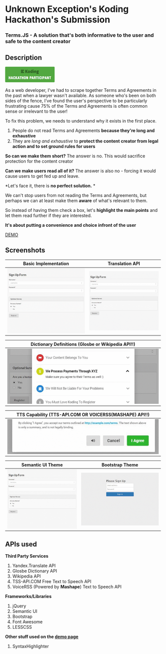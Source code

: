 # Unknown Exception's Koding Hackathon's Submission

### Terms.JS - A solution that's both informative to the user and safe to the content creator
## Description

[![Koding Hackathon](images/badge.png?raw=true "Koding Hackathon")](https://koding.com/Hackathon)

As a web developer, I've had to scrape together Terms and Agreements in the past when a lawyer wasn't available. As someone who's been on both sides of the fence, I've found the user's perspective to be particularly frustrating cause 75% of the Terms and Agreements is often common sense or irrelevant to the user!

To fix this problem, we needs to understand why it exists in the first place.

1. People do not read Terms and Agreements **because they're long and exhaustive**
2. They are *long and exhaustive* to **protect the content creator from legal action and to set ground rules for users**

**So can we make them short?**
The answer is no. This would sacrifice protection for the content creator

**Can we make users read all of it?**
The answer is also no - forcing it would cause users to get fed up and leave.

*Let's face it, there is **no perfect solution.** *

We can't stop users from not reading the Terms and Agreements, but perhaps we can at least make them **aware** of what's relevant to them.

So instead of having them check a box, let's **highlight the main points** and let them read further if they are interested. 

**It's about putting a convenience and choice infront of the user**

[DEMO](http://ukkkb6776eaa.kp1234.koding.io)

## Screenshots

Basic Implementation       |Translation API
:-------------------------:|:-------------------------:
![](images/basicexample.gif)  |  ![](images/translation.gif)

Dictionary Definitions (Glosbe or Wikipedia API!!)    | 
:-------------------------:|
![](images/dictionary.gif)| 

TTS Capability (TTS-API.COM OR VOICERSS(MASHAPE) API!!)| 
:-------------------------:|
![](images/tts.gif)| 


Semantic UI Theme       |Bootstrap Theme
:-------------------------:|:-------------------------:
![](images/semantic.gif)  |  ![](images/bootstrap.gif)

## APIs used

**Third Party Services**

1. Yandex.Translate API
2. Glosbe Dictionary API
3. Wikipedia API 
4. TSS-API.COM Free Text to Speech API
5. VoiceRSS (Powered by **Mashape**) Text to Speech API

**Frameworks/Libraries**

1. jQuery
2. Semantic UI
3. Bootstrap
4. Font Awesome
5. LESSCSS

**Other stuff used on the [demo page](http://ukkkb6776eaa.kp1234.koding.io)**

1. SyntaxHighlighter 
